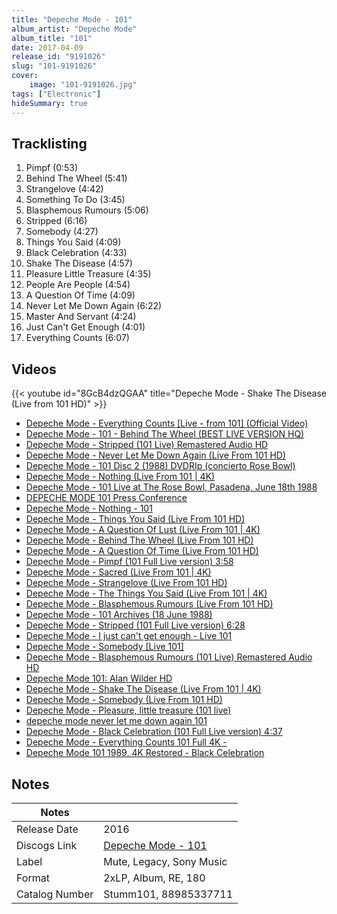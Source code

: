 ```yaml
---
title: "Depeche Mode - 101"
album_artist: "Depeche Mode"
album_title: "101"
date: 2017-04-09
release_id: "9191026"
slug: "101-9191026"
cover:
    image: "101-9191026.jpg"
tags: ["Electronic"]
hideSummary: true
---
```


## Tracklisting
1. Pimpf (0:53)
2. Behind The Wheel (5:41)
3. Strangelove (4:42)
4. Something To Do (3:45)
5. Blasphemous Rumours (5:06)
6. Stripped (6:16)
7. Somebody (4:27)
8. Things You Said (4:09)
9. Black Celebration (4:33)
10. Shake The Disease (4:57)
11. Pleasure Little Treasure (4:35)
12. People Are People (4:54)
13. A Question Of Time (4:09)
14. Never Let Me Down Again (6:22)
15. Master And Servant (4:24)
16. Just Can't Get Enough (4:01)
17. Everything Counts (6:07)

## Videos
{{< youtube id="8GcB4dzQGAA" title="Depeche Mode - Shake The Disease (Live from 101 HD)" >}}
- [Depeche Mode - Everything Counts [Live - from 101] (Official Video)](https://www.youtube.com/watch?v=CzqqVFb9p4U)
- [Depeche Mode - 101 - Behind The Wheel (BEST LIVE VERSION HQ)](https://www.youtube.com/watch?v=JKsmPtZmC3Y)
- [Depeche Mode - Stripped (101 Live) Remastered Audio HD](https://www.youtube.com/watch?v=EDBn_RtnY-E)
- [Depeche Mode - Never Let Me Down Again (Live From 101 HD)](https://www.youtube.com/watch?v=8zMd90cMQdQ)
- [Depeche Mode - 101 Disc 2 (1988) DVDRIp (concierto Rose Bowl)](https://www.youtube.com/watch?v=6Rpb-T8pVX8)
- [Depeche Mode - Nothing (Live From 101 | 4K)](https://www.youtube.com/watch?v=DQJ1Vti0CV8)
- [Depeche Mode - 101 Live at The Rose Bowl, Pasadena, June 18th 1988](https://www.youtube.com/watch?v=AOTDcv2oRm4)
- [DEPECHE MODE 101 Press Conference](https://www.youtube.com/watch?v=VXsxGr-iCjs)
- [Depeche Mode - Nothing - 101](https://www.youtube.com/watch?v=kR2E4Is_6oE)
- [Depeche Mode - Things You Said (Live From 101 HD)](https://www.youtube.com/watch?v=IaksfJ13M4I)
- [Depeche Mode - A Question Of Lust (Live From 101 | 4K)](https://www.youtube.com/watch?v=uDEf0kcsveQ)
- [Depeche Mode - Behind The Wheel (Live From 101 HD)](https://www.youtube.com/watch?v=DUqBGW334Nc)
- [Depeche Mode - A Question Of Time (Live From 101 HD)](https://www.youtube.com/watch?v=HZMMvLw8V_I)
- [Depeche Mode - Pimpf (101 Full Live version) 3:58](https://www.youtube.com/watch?v=YUbbnjCAI9I)
- [Depeche Mode - Sacred (Live From 101 | 4K)](https://www.youtube.com/watch?v=jbAq47-4bYw)
- [Depeche Mode - Strangelove (Live From 101 HD)](https://www.youtube.com/watch?v=tHCqA0jgeyE)
- [Depeche Mode - The Things You Said (Live From 101 | 4K)](https://www.youtube.com/watch?v=SZ2Mnlu2LJw)
- [Depeche Mode - Blasphemous Rumours (Live From 101 HD)](https://www.youtube.com/watch?v=c373G4XWkQQ)
- [Depeche Mode - 101 Archives (18 June 1988)](https://www.youtube.com/watch?v=jKw0F7jkRxU)
- [Depeche Mode - Stripped (101 Full Live version) 6:28](https://www.youtube.com/watch?v=zgHuCF_3n38)
- [Depeche Mode - I just can't get enough - Live 101](https://www.youtube.com/watch?v=bhVBoylC3-Y)
- [Depeche Mode - Somebody [Live 101]](https://www.youtube.com/watch?v=bBkPRiKdMXw)
- [Depeche Mode - Blasphemous Rumours (101 Live)  Remastered Audio HD](https://www.youtube.com/watch?v=0_dvCpUYr6s)
- [Depeche Mode 101: Alan Wilder HD](https://www.youtube.com/watch?v=u77dJjEYlwk)
- [Depeche Mode - Shake The Disease (Live From 101 | 4K)](https://www.youtube.com/watch?v=EM41MCwqNU8)
- [Depeche Mode - Somebody (Live From 101 HD)](https://www.youtube.com/watch?v=YOZHWxZSK7I)
- [Depeche Mode - Pleasure, little treasure (101 live)](https://www.youtube.com/watch?v=aDgHXiWgKlE)
- [depeche mode never let me down again 101](https://www.youtube.com/watch?v=xpn2BVoeEpQ)
- [Depeche Mode - Black Celebration (101 Full Live version) 4:37](https://www.youtube.com/watch?v=-HaN3gU4zgM)
- [Depeche Mode - Everything Counts 101 Full 4K -](https://www.youtube.com/watch?v=8_O-oClZAfI)
- [Depeche Mode 101 1989. 4K Restored - Black Celebration](https://www.youtube.com/watch?v=cFrxUqiZRG4)

## Notes

| Notes          |             |
| ---------------| ----------- |
| Release Date   | 2016 |
| Discogs Link   | [Depeche Mode - 101](https://www.discogs.com/release/9191026) |
| Label          | Mute, Legacy, Sony Music |
| Format         | 2xLP, Album, RE, 180 |
| Catalog Number | Stumm101, 88985337711 |

